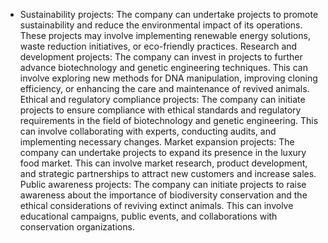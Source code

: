   - Sustainability projects: The company can undertake projects to promote sustainability and reduce the environmental impact of its operations. These projects may involve implementing renewable energy solutions, waste reduction initiatives, or eco-friendly practices.
   Research and development projects: The company can invest in projects to further advance biotechnology and genetic engineering techniques. This can involve exploring new methods for DNA manipulation, improving cloning efficiency, or enhancing the care and maintenance of revived animals.
   Ethical and regulatory compliance projects: The company can initiate projects to ensure compliance with ethical standards and regulatory requirements in the field of biotechnology and genetic engineering. This can involve collaborating with experts, conducting audits, and implementing necessary changes.
   Market expansion projects: The company can undertake projects to expand its presence in the luxury food market. This can involve market research, product development, and strategic partnerships to attract new customers and increase sales.
   Public awareness projects: The company can initiate projects to raise awareness about the importance of biodiversity conservation and the ethical considerations of reviving extinct animals. This can involve educational campaigns, public events, and collaborations with conservation organizations.

